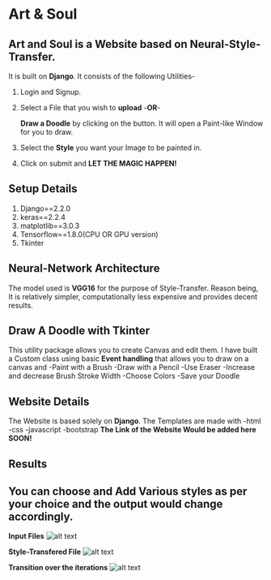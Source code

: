 Art & Soul
===
**Art and Soul is a Website based on Neural-Style-Transfer.**
---

It is built on **Django**.
It consists of the following Utilities-
1. Login and Signup.

2. Select a File that you wish to **upload** -**OR**-

   **Draw a Doodle** by clicking on the button. It will open a Paint-like Window for you to draw.
   
3. Select the **Style** you want your Image to be painted in.

4. Click on submit and 
**LET THE MAGIC HAPPEN!**

Setup Details
---
1. Django==2.2.0
2. keras==2.2.4
3. matplotlib==3.0.3
4. Tensorflow==1.8.0(CPU OR GPU version)
5. Tkinter

Neural-Network Architecture
---
The model used is **VGG16** for the purpose of Style-Transfer.
Reason being, It is relatively simpler, computationally less expensive and provides decent results.

Draw A Doodle with Tkinter
---
This utility package allows you to create Canvas and edit them. I have built a Custom class using basic **Event handling** that allows you to draw on a canvas and
-Paint with a Brush
-Draw with a Pencil
-Use Eraser
-Increase and decrease Brush Stroke Width
-Choose Colors
-Save your Doodle

Website Details
---
The Website is based solely on **Django**.
The Templates are made with
-html
-css
-javascript
-bootstrap
**The Link of the Website Would be added here SOON!**

Results
---
You can choose and Add Various styles as per your choice and the output would change accordingly.
---
**Input Files**
![alt text](https://raw.githubusercontent.com/nikitaa30/Art-and-Soul/master/media/None/out.PNG)


**Style-Transfered File**
![alt text](https://raw.githubusercontent.com/nikitaa30/Art-and-Soul/master/media/None/out2.PNG)

**Transition over the iterations**
![alt text](https://raw.githubusercontent.com/nikitaa30/Art-and-Soul/master/media/None/xyz.gif)



